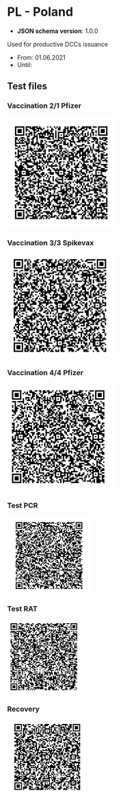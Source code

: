 # PL - Poland

* **JSON schema version**: 1.0.0

Used for productive DCCs issuance
* From: 01.06.2021
* Until:

## Test files

### Vaccination 2/1 Pfizer

![VAC-1](VAC_2_1_Pfizer.PNG)

### Vaccination 3/3 Spikevax

![VAC-2](VAC_3_3_Spikevax.PNG)

### Vaccination 4/4 Pfizer

![VAC-3](VAC_4_4_Pfizer.PNG)

### Test PCR

![TEST-1](TEST_PCR.PNG)

### Test RAT

![TEST-2](TEST_RAT.PNG)

### Recovery

![REC](REC.PNG)
